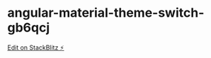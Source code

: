 # angular-material-theme-switch-gb6qcj

[Edit on StackBlitz ⚡️](https://stackblitz.com/edit/angular-material-theme-switch-gb6qcj)